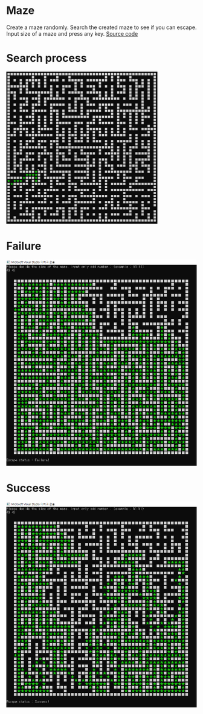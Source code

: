 # Maze
Create a maze randomly. Search the created maze to see if you can escape. </br>
Input size of a maze and press any key. [Source code](/code.txt) </br>

# Search process
![alt-tag](img/search_process.gif)

# Failure
![alt-tag](img/escape_fail.PNG)

# Success
![alt-tag](img/escape_success.PNG)

